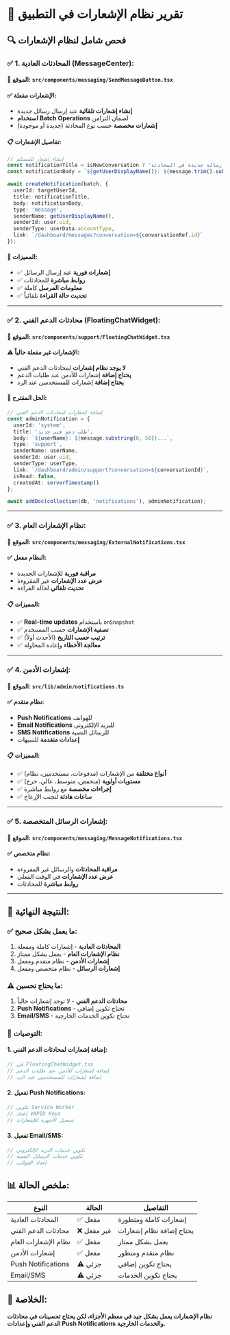 # 📢 تقرير نظام الإشعارات في التطبيق

## 🔍 **فحص شامل لنظام الإشعارات**

### ✅ **1. المحادثات العادية (MessageCenter)**:

#### **📍 الموقع**: `src/components/messaging/SendMessageButton.tsx`

#### **✅ الإشعارات مفعلة**:
- **إنشاء إشعارات تلقائية** عند إرسال رسائل جديدة
- **استخدام Batch Operations** لضمان التزامن
- **إشعارات مخصصة** حسب نوع المحادثة (جديدة أو موجودة)

#### **📋 تفاصيل الإشعارات**:
```typescript
// إنشاء إشعار للمستلم
const notificationTitle = isNewConversation ? 'رسالة جديدة' : 'رسالة جديدة في المحادثة';
const notificationBody = `${getUserDisplayName()}: ${message.trim().substring(0, 50)}${message.length > 50 ? '...' : ''}`;

await createNotification(batch, {
  userId: targetUserId,
  title: notificationTitle,
  body: notificationBody,
  type: 'message',
  senderName: getUserDisplayName(),
  senderId: user.uid,
  senderType: userData.accountType,
  link: `/dashboard/messages?conversation=${conversationRef.id}`
});
```

#### **🎯 المميزات**:
- ✅ **إشعارات فورية** عند إرسال الرسائل
- ✅ **روابط مباشرة** للمحادثات
- ✅ **معلومات المرسل** كاملة
- ✅ **تحديث حالة القراءة** تلقائياً

---

### ✅ **2. محادثات الدعم الفني (FloatingChatWidget)**:

#### **📍 الموقع**: `src/components/support/FloatingChatWidget.tsx`

#### **⚠️ الإشعارات غير مفعلة حالياً**:
- **لا يوجد نظام إشعارات** لمحادثات الدعم الفني
- **يحتاج إضافة** إشعارات للأدمن عند طلبات الدعم
- **يحتاج إضافة** إشعارات للمستخدمين عند الرد

#### **🔧 الحل المقترح**:
```typescript
// إضافة إشعارات لمحادثات الدعم الفني
const adminNotification = {
  userId: 'system',
  title: 'طلب دعم فني جديد',
  body: `${userName}: ${message.substring(0, 50)}...`,
  type: 'support',
  senderName: userName,
  senderId: user.uid,
  senderType: userType,
  link: `/dashboard/admin/support?conversation=${conversationId}`,
  isRead: false,
  createdAt: serverTimestamp()
};

await addDoc(collection(db, 'notifications'), adminNotification);
```

---

### ✅ **3. نظام الإشعارات العام**:

#### **📍 الموقع**: `src/components/messaging/ExternalNotifications.tsx`

#### **✅ النظام مفعل**:
- **مراقبة فورية** للإشعارات الجديدة
- **عرض عدد الإشعارات** غير المقروءة
- **تحديث تلقائي** لحالة القراءة

#### **📋 المميزات**:
- ✅ **Real-time updates** باستخدام `onSnapshot`
- ✅ **تصفية الإشعارات** حسب المستخدم
- ✅ **ترتيب حسب التاريخ** (الأحدث أولاً)
- ✅ **معالجة الأخطاء** وإعادة المحاولة

---

### ✅ **4. إشعارات الأدمن**:

#### **📍 الموقع**: `src/lib/admin/notifications.ts`

#### **✅ نظام متقدم**:
- **Push Notifications** للهواتف
- **Email Notifications** للبريد الإلكتروني
- **SMS Notifications** للرسائل النصية
- **إعدادات متقدمة** للتنبيهات

#### **📋 المميزات**:
- ✅ **أنواع مختلفة** من الإشعارات (مدفوعات، مستخدمين، نظام)
- ✅ **مستويات أولوية** (منخفض، متوسط، عالي، حرج)
- ✅ **إجراءات مخصصة** مع روابط مباشرة
- ✅ **ساعات هادئة** لتجنب الإزعاج

---

### ✅ **5. إشعارات الرسائل المتخصصة**:

#### **📍 الموقع**: `src/components/messaging/MessageNotifications.tsx`

#### **✅ نظام متخصص**:
- **مراقبة المحادثات** والرسائل غير المقروءة
- **عرض عدد الإشعارات** في الوقت الفعلي
- **روابط مباشرة** للمحادثات

---

## 🎯 **النتيجة النهائية**:

### ✅ **ما يعمل بشكل صحيح**:
1. **المحادثات العادية** - إشعارات كاملة ومفعلة
2. **نظام الإشعارات العام** - يعمل بشكل ممتاز
3. **إشعارات الأدمن** - نظام متقدم ومفعل
4. **إشعارات الرسائل** - نظام متخصص ومفعل

### ⚠️ **ما يحتاج تحسين**:
1. **محادثات الدعم الفني** - لا توجد إشعارات حالياً
2. **Push Notifications** - تحتاج تكوين إضافي
3. **Email/SMS** - تحتاج تكوين الخدمات الخارجية

### 🔧 **التوصيات**:

#### **1. إضافة إشعارات لمحادثات الدعم الفني**:
```typescript
// في FloatingChatWidget.tsx
// إضافة إشعارات للأدمن عند طلبات الدعم
// إضافة إشعارات للمستخدمين عند الرد
```

#### **2. تفعيل Push Notifications**:
```typescript
// تكوين Service Worker
// إعداد VAPID Keys
// تسجيل الأجهزة للإشعارات
```

#### **3. تفعيل Email/SMS**:
```typescript
// تكوين خدمات البريد الإلكتروني
// تكوين خدمات الرسائل النصية
// إعداد القوالب
```

## 📊 **ملخص الحالة**:

| النوع | الحالة | التفاصيل |
|-------|--------|----------|
| المحادثات العادية | ✅ مفعل | إشعارات كاملة ومتطورة |
| محادثات الدعم الفني | ❌ غير مفعل | يحتاج إضافة نظام إشعارات |
| نظام الإشعارات العام | ✅ مفعل | يعمل بشكل ممتاز |
| إشعارات الأدمن | ✅ مفعل | نظام متقدم ومتطور |
| Push Notifications | ⚠️ جزئي | يحتاج تكوين إضافي |
| Email/SMS | ⚠️ جزئي | يحتاج تكوين الخدمات |

## 🎉 **الخلاصة**:

**نظام الإشعارات يعمل بشكل جيد في معظم الأجزاء، لكن يحتاج تحسينات في محادثات الدعم الفني وإعدادات Push Notifications والخدمات الخارجية.** 